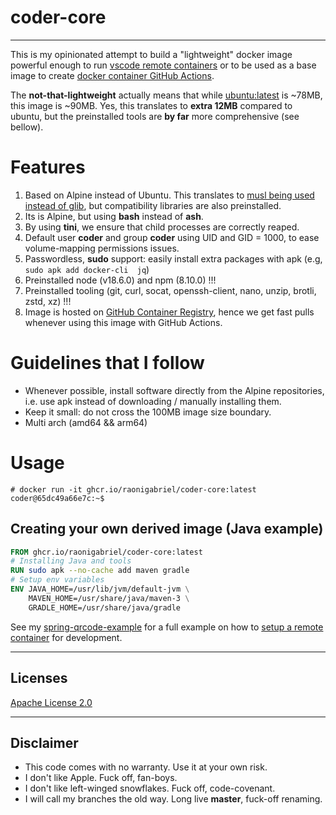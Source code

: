 # coder-core
---
This is my opinionated attempt to build a "lightweight" docker image powerful enough to run [vscode remote containers](https://code.visualstudio.com/docs/remote/containers-tutorial) or to be used as a base image to create [docker container GitHub Actions](https://docs.github.com/en/actions/creating-actions/creating-a-docker-container-action). 

The **not-that-lightweight** actually means that while [ubuntu:latest](https://hub.docker.com/_/ubuntu) is ~78MB, this image is ~90MB. Yes, this translates to **extra 12MB** compared to ubuntu, but the preinstalled tools are **by far** more comprehensive (see bellow).

# Features

1. Based on Alpine instead of Ubuntu. This translates to [musl being used instead of glib](https://wiki.musl-libc.org/functional-differences-from-glibc.html), but compatibility libraries are also preinstalled. 
2. Its is Alpine, but using **bash** instead of **ash**.
3. By using **tini**, we ensure that child processes are correctly reaped.
4. Default user **coder** and group **coder** using UID and GID = 1000, to ease volume-mapping permissions issues.
5. Passwordless, **sudo** support: easily install extra packages with apk (e.g, ```sudo apk add docker-cli  jq```) 
7. Preinstalled node (v18.6.0) and npm (8.10.0) !!!
8. Preinstalled tooling (git, curl, socat, openssh-client, nano, unzip, brotli, zstd, xz) !!!
9. Image is hosted on [GitHub Container Registry](https://docs.github.com/en/packages/working-with-a-github-packages-registry/working-with-the-container-registry), hence we get fast pulls whenever using this image with GitHub Actions.

# Guidelines that I follow
 - Whenever possible, install software directly from the Alpine repositories, i.e. use apk instead of downloading / manually installing them.
 - Keep it small: do not cross the 100MB image size boundary.
- Multi arch (amd64 && arm64)
 # Usage

```
# docker run -it ghcr.io/raonigabriel/coder-core:latest
coder@65dc49a66e7c:~$
```
 
## Creating your own derived image (Java example)

```Dockerfile
FROM ghcr.io/raonigabriel/coder-core:latest
# Installing Java and tools
RUN sudo apk --no-cache add maven gradle
# Setup env variables
ENV JAVA_HOME=/usr/lib/jvm/default-jvm \
    MAVEN_HOME=/usr/share/java/maven-3 \
    GRADLE_HOME=/usr/share/java/gradle
```

See my [spring-qrcode-example](https://github.com/raonigabriel/spring-qrcode-example/tree/master/.devcontainer) for a full example on how to [setup a remote container](https://code.visualstudio.com/docs/remote/create-dev-container) for development.

---
## Licenses

[Apache License 2.0](https://www.apache.org/licenses/LICENSE-2.0)

---
## Disclaimer
* This code comes with no warranty. Use it at your own risk.
* I don't like Apple. Fuck off, fan-boys.
* I don't like left-winged snowflakes. Fuck off, code-covenant. 
* I will call my branches the old way. Long live **master**, fuck-off renaming.
